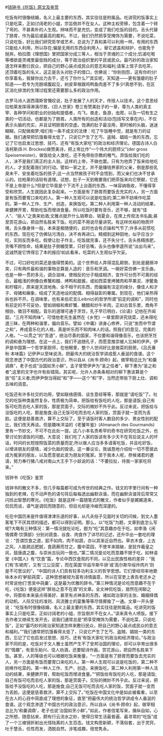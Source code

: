 #[钱钟书《吃饭》原文及鉴赏](https://www.vrrw.net/wx/8808.html)

吃饭有时很像结婚，名义上最主要的东西，其实往往是附属品。吃讲究的饭事实上只是吃菜，正如讨阔老的小姐，宗旨倒并不在女人。这种主权旁移，包含着一个转了弯的、不甚素朴的人生观。辨味而不是充饥，变成了我们吃饭的目的。舌头代替了肠胃，作为最后或最高的裁判。不过，我们仍然把享受掩饰为需要，不说吃菜，只说吃饭，好比我们研究哲学或艺术，总说为了真和美可以利用一样。有用的东西只能给人利用，所以存在;偏是无用的东西会利用人，替它遮盖和辩护，也能免于抛弃。柏拉图《理想国》里把国家分成三等人，相当于灵魂的三个成分;饥渴吃喝等嗜欲是灵魂里最低贱的成分，等于政治组织里的平民或民众。最巧妙的政治家知道怎样来敷衍民众，把自己的野心装点成民众的意志和福利;请客上馆子去吃茶，还顶着吃饭的名义，这正是舌头对肚子的借口，仿佛说：“你别抱怨，这有你的分!你享着名，我替你出力去干，还亏了你什么?”其实呢，天知道——更有饿瘪的肚子知道——若专为充肠填腹起见，树皮草根跟鸡鸭鱼肉差不了多少!真想不到，在区区消化排泄的生理过程里还需要那么多的政治作用。

古罗马诗人波西蔼斯曾慨叹说，肚子发展了人的天才，传授人以技术。这个意思经拉柏莱发挥得淋漓尽致，《巨人世家》卷三有赞美肚子的一章，尊为人类的真主宰、各种学问和职业的创始和提倡者，鸟飞，兽走，鱼游，虫爬，以及一切有生之类的一切活动，也都是为了肠胃。人类所有的创造和活动(包括写文章在内)，不仅表示头脑的充实，并且证明肠胃的空虚。饱满的肚子最没用，那时候的头脑，迷迷糊糊，只配做痴梦;咱们有一条不成文的法律：吃了午饭睡中觉，就是有力的证据。我们通常把饥饿看得太低了，只说它产生了乞丐、盗贼、娼妓一类的东西，忘记了它也启发过思想、技巧，还有“有饭大家吃”的政治和经济理论。德国古诗人白洛柯斯(B.H. Brockes)做赞美诗，把上帝比作“一个伟大的厨师父”(der gross Speisemeister)，做饭给全人类吃，还不免带些宗教的稚气。弄饭给我们吃的人，决不是我们真正的主人翁。这样的上帝，不做也罢。只有为他弄了饭来给他吃的人，才支配着我们的行动。譬如一家之主，并不是赚钱养家的父亲，倒是那些乳臭未干、安坐着吃饭的孩子;这一点当然做孩子时不会悟到，而父亲们也决不甘承认的。拉柏莱的话较有道理。试想，肚子一天到晚要我们把茶饭来向它祭献，它还不是上帝是什么?但是它毕竟是个下流不上台面的东西，一味容纳吸收，不懂得享受和欣赏。人生就因此复杂起来。一方面是有了肠胃而要饭去充实的人，另一方面是有饭而要胃口来吃的人。第一种人生观可以说是吃饭的;第二种不妨唤作吃菜的。第一种人工作、生产、创造，来换饭吃。第二种人利用第一种人活动的结果，来健脾开胃，帮助吃饭而增进食量。所以吃饭时要有音乐，还不够，就有“佳人”、“丽人”之类来劝酒;文雅点就开什么销寒会、销夏会，在席上传观法书名画;甚至赏花游山，把自然名胜来下饭。吃的菜不用说尽量讲究。有这样优裕的物质环境，舌头像身体一般，本来是极随便的，此时也会有贞操和气节了;许多从前惯吃的东西，现在吃了仿佛玷污清白，决不肯再进口。精细到这种田地，似乎应当少吃，实则反而多吃。假使让肚子作主，吃饭就完事，还不失分寸。舌头拣精拣肥，贪嘴不顾性命，结果是肚子倒楣受累，只好忌嘴，舌头也像李逵所说“淡出鸟来”。这诚然是它馋得忘了本的报应!如此看来，吃菜的人生观似乎欠妥。



不过，可口好吃的菜还是值得赞美的。这个世界给人弄得混乱颠倒，到处是磨擦冲突，只有两件最和谐的事物总算是人造的：音乐和烹调。一碗好菜仿佛一支乐曲，也是一种一贯的多元，调合滋味，使相反的分子相成相济，变作可分而不可离的综合。最粗浅的例像白煮蟹和醋、烤鸭和甜酱，或如西菜里烤猪肉和苹果泥、渗鳘鱼和柠檬片，原来是天涯地角、全不相干的东西，而偏偏有注定的缘分，像佳人和才子、母猪和癞象，结成了天造地设的配偶、相得益彰的眷属。到现在，他们亲热得拆也拆不开。在调味里，也有来伯尼支(Leibniz)的哲学所谓“前定的调和”，同时也有前定的不可妥协，譬如胡椒和煮虾蟹、糖醋和炒牛羊肉，正如古音乐里，商角不相协，徵羽不相配。音乐的道理可通于烹饪，孔子早已明白，《论语》记他在齐闻韶，“三月不知肉味”。可惜他老先生虽然在《乡党》一章里颇讲究烧菜，还未得吃道三昧，在两种和谐里，偏向音乐。譬如《中庸》讲身心修养，只说“发而中节谓之和”，养成音乐化的人格，真是听乐而不知肉味人的话。照我们的意见，完美的人格，“一以贯之”的“吾道”，统治尽善的国家，不仅要和谐得像音乐，也该把烹饪的调和悬为理想。在这一点上，我们不追随孔子，而愿意推崇被人忘掉的伊尹。伊尹是中国第一个哲学家厨师，在他眼里，整个人世间好比是做菜的厨房。《吕氏春秋·本味篇》记伊尹以至味说汤，把最伟大的统治哲学讲成惹人垂涎的食谱。这个观念渗透了中国古代的政治意识，所以自从《尚书·顾命》起，做宰相总比为“和羹调鼎”，老子也说“治国如烹小鲜”。孟子曾赞伊尹为“圣之任者”，柳下惠为“圣之和者”;这里的文字也许有些错简。其实呢，允许人赤条条相对的柳下惠该算是个放“任”主义者;而伊尹倒当得起“和”字——这个“和”字，当然还带些下厨上灶、调和五味的涵意。

吃饭还有许多社交的功用，譬如联络感情、谈生意经等等，那就是“请吃饭”了。社交的吃饭种类虽然复杂，性质极为简单。把饭给有饭吃的人吃，那是请饭;自己有饭可吃而去吃人家的饭，那是赏面子。交际的微妙不外乎此。反过来说，把饭给与没饭吃的人吃，那是施食;自己无饭可吃而去吃人家的饭，赏面子就一变而为丢脸。这便是慈善救济，算不上交际了。至于请饭时客人数目的多少、男女性别的配比，我们改天再谈。但是趣味洋溢的《老饕年鉴》(Almanach des Gourmands)里有一节妙文，不可不在此处一提。这八小本名贵希罕的奇书在研究吃饭之外，也曾讨论到请饭的问题。大意说：我们吃了人家的饭该有多少天不在背后说主人的坏话，时间的长短按照饭菜的质量而定;所以做人应当多多请客吃饭，并且吃好饭，以增进朋友的感情，减少仇敌的毁谤。这一番议论，我诚恳地介绍给一切不愿彼此成为冤家的朋友，以及愿意彼此变为朋友的冤家。至于我本人呢，恭候诸君的邀请，努力奉行猪八戒对南山大王手下小妖说的话：“不要拉扯，待我一家家吃将来。”

钱钟书《吃饭》鉴赏

钱钟书的散文不多，但几乎每篇都可成为传世的经典之作。钱文的字里行间有一种独到的老辣，在不动声色的语句背后每每透出幽默诙谐，而在幽默诙谐背后常常又闪烁出智慧的寒光。《吃饭》就是这样一篇随笔式的散文，作者似乎是娓娓道来，侃侃而谈，语气是调侃而随意的，但目光却是冷峻而深邃的。

吃在中国历来是件值得津津乐道的好事，从凡夫俗子见面时关切的问候，到文人墨客笔下不厌其烦的描述，都可以得到证明。那么，以“吃饭”为题，文章到底怎么写呢?大略有三种情况：第一情况就吃论吃，题为“吃”其意趣亦在于吃，如李渔《闲情偶寄·饮馔部》分别对蔬食、谷食、肉食作了详尽的记述，还升华出一套吃的理论：“吾谓饮食之道，脍不如肉，肉不如蔬，亦以其渐近自然也。草衣木食，上古之风，人能疏远肥腻，食蔬蕨而甘之，腹中菜园，不使羊来踏破，是犹作羲皇之风，鼓唐虞之腹，与崇尚古玩同一致也。”第二情况是论吃而意趣不限于吃，如林语堂《中国人》有“饮食”篇，专论中西饮食观的不同，以见出民族性格的差异：“我们有‘东坡肉’，又有‘江公豆腐’，而在英国‘华兹华斯牛排’或‘高尔斯华绥炸肉片’则是不可思议的”，“中国的诗人们具有较多功利主义的哲学思想。它们曾经坦率地歌咏本乡的‘鲈脍莼菜’。这种思想被视为富有诗情画意，所以在官吏上表告老还乡之时常说他们‘思吴中莼羹’，这是最为优雅的辞令。”第三种情况是论吃而意趣不在于吃，《吃饭》便是这样“醉翁之意不在酒”的文章。全文神侃吃饭，居然在闲聊之中，将那些本来装点得美好、甚至有点神圣的东西，诸如政治家的主张、婚姻择偶的动机、人际交往的准则、风流雅士的宴集等等尽情揶揄了一通。文章一开头便说：“吃饭有时很像结婚，名义上最主要的东西，其实往往是附属品。吃讲究的饭事实上只是吃菜，正如讨阔老的小姐，宗旨倒并不在女人。”读来真令人喷饭。接下去作者又继续生发开去，说我们通常总是“把享受掩饰为需要，不说吃菜，只说吃饭”，正如“最巧妙的政治家知道怎样来敷衍民众，把自己的野心装点成民众的意志和福利。”“我们通常把饥饿看得太低了，只说它产生了乞丐、盗贼、娼妓一类的东西，忘记了它也启发过思想、技巧，还有‘有饭大家吃’的政治和经济理论。”与政治家不同的是，吃饭对于文人雅士虽然产生不了安邦治国的理论，却可以孕育出很多的“情趣”，有音乐助兴、佳人劝酒，还要赋诗作画，赏花游山，把自然名胜来下饭。甚至，人的等级也可以根据吃饭来衡量，“一方面是有了肠胃而要饭去充实的人，另一方面是有饭而要胃口来吃的人。第一种人生观可以说是吃饭的，第二种不妨唤作吃菜的。第一种人工作、生产、创造，来换饭吃，第二种人利用第一种人活动的结果，来健脾开胃，帮助吃饭而增进食量。”“把饭给有饭吃的人吃，那是请饭;自己有饭可吃而去吃人家的饭，那是赏面子。交际的微妙不外乎此。反过来说，把饭给予没饭吃的人吃，那是施食;自己无饭可吃而去吃人家的饭，赏面子就一变而为丢脸。这便是慈善救济，算不上交际了。”吃饭在中国文化中是如此被看重，以至在古人的心目中简直成了理想的象征，直至“把最伟大的统治哲学讲成令人垂涎的食谱。这个观念渗透了中国古代的政治意识，所以自从《尚书·顾命》起，做宰相总比为‘和羹调鼎’，老子也说‘治国如烹小鲜’。”如此，作者信笔写来，擒纵自如，心之所想，随意拈来，颇有行云流水之妙，使得日常生活最普遍、最寻常的“吃饭”成了一个三棱镜折射出光怪陆离的人生百态。钱文构思新颖，不落俗套，出于灵窍，吐于慧舌，任性而发，洒脱自然，涉笔成趣，倍觉隽永。

